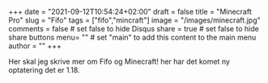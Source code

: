 +++
date = "2021-09-12T10:54:24+02:00"
draft = false
title = "Minecraft Pro"
slug = "Fifo"
tags = ["fifo","mincraft"]
image = "/images/minecraft.jpg"
comments = false	# set false to hide Disqus
share = true	# set false to hide share buttons
menu= ""		# set "main" to add this content to the main menu
author = ""
+++


Her skal jeg skrive mer om Fifo og Minecraft!
her har det komet ny optatering det er 1.18.


